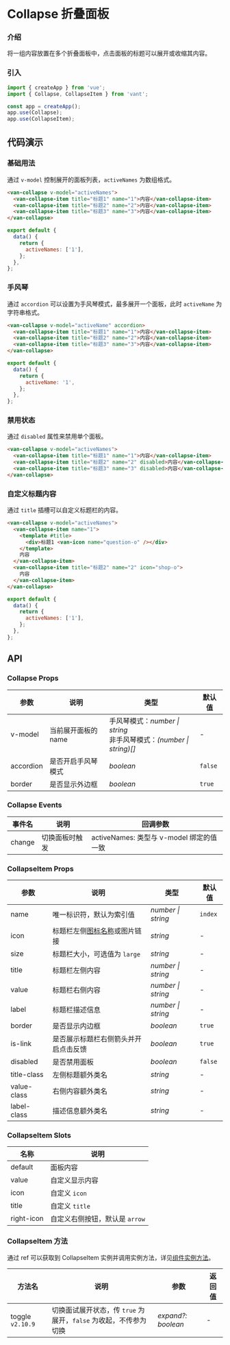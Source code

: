 # Collapse 折叠面板

### 介绍

将一组内容放置在多个折叠面板中，点击面板的标题可以展开或收缩其内容。

### 引入

```js
import { createApp } from 'vue';
import { Collapse, CollapseItem } from 'vant';

const app = createApp();
app.use(Collapse);
app.use(CollapseItem);
```

## 代码演示

### 基础用法

通过 `v-model` 控制展开的面板列表，`activeNames` 为数组格式。

```html
<van-collapse v-model="activeNames">
  <van-collapse-item title="标题1" name="1">内容</van-collapse-item>
  <van-collapse-item title="标题2" name="2">内容</van-collapse-item>
  <van-collapse-item title="标题3" name="3">内容</van-collapse-item>
</van-collapse>
```

```js
export default {
  data() {
    return {
      activeNames: ['1'],
    };
  },
};
```

### 手风琴

通过 `accordion` 可以设置为手风琴模式，最多展开一个面板，此时 `activeName` 为字符串格式。

```html
<van-collapse v-model="activeName" accordion>
  <van-collapse-item title="标题1" name="1">内容</van-collapse-item>
  <van-collapse-item title="标题2" name="2">内容</van-collapse-item>
  <van-collapse-item title="标题3" name="3">内容</van-collapse-item>
</van-collapse>
```

```js
export default {
  data() {
    return {
      activeName: '1',
    };
  },
};
```

### 禁用状态

通过 `disabled` 属性来禁用单个面板。

```html
<van-collapse v-model="activeNames">
  <van-collapse-item title="标题1" name="1">内容</van-collapse-item>
  <van-collapse-item title="标题2" name="2" disabled>内容</van-collapse-item>
  <van-collapse-item title="标题3" name="3" disabled>内容</van-collapse-item>
</van-collapse>
```

### 自定义标题内容

通过 `title` 插槽可以自定义标题栏的内容。

```html
<van-collapse v-model="activeNames">
  <van-collapse-item name="1">
    <template #title>
      <div>标题1 <van-icon name="question-o" /></div>
    </template>
    内容
  </van-collapse-item>
  <van-collapse-item title="标题2" name="2" icon="shop-o">
    内容
  </van-collapse-item>
</van-collapse>
```

```js
export default {
  data() {
    return {
      activeNames: ['1'],
    };
  },
};
```

## API

### Collapse Props

| 参数 | 说明 | 类型 | 默认值 |
| --- | --- | --- | --- |
| v-model | 当前展开面板的 name | 手风琴模式：_number \| string_<br>非手风琴模式：_(number \| string)[]_ | - |
| accordion | 是否开启手风琴模式 | _boolean_ | `false` |
| border | 是否显示外边框 | _boolean_ | `true` |

### Collapse Events

| 事件名 | 说明           | 回调参数                                 |
| ------ | -------------- | ---------------------------------------- |
| change | 切换面板时触发 | activeNames: 类型与 v-model 绑定的值一致 |

### CollapseItem Props

| 参数 | 说明 | 类型 | 默认值 |
| --- | --- | --- | --- |
| name | 唯一标识符，默认为索引值 | _number \| string_ | `index` |
| icon | 标题栏左侧[图标名称](#/zh-CN/icon)或图片链接 | _string_ | - |
| size | 标题栏大小，可选值为 `large` | _string_ | - |
| title | 标题栏左侧内容 | _number \| string_ | - |
| value | 标题栏右侧内容 | _number \| string_ | - |
| label | 标题栏描述信息 | _number \| string_ | - |
| border | 是否显示内边框 | _boolean_ | `true` |
| is-link | 是否展示标题栏右侧箭头并开启点击反馈 | _boolean_ | `true` |
| disabled | 是否禁用面板 | _boolean_ | `false` |
| title-class | 左侧标题额外类名 | _string_ | - |
| value-class | 右侧内容额外类名 | _string_ | - |
| label-class | 描述信息额外类名 | _string_ | - |

### CollapseItem Slots

| 名称       | 说明                           |
| ---------- | ------------------------------ |
| default    | 面板内容                       |
| value      | 自定义显示内容                 |
| icon       | 自定义 `icon`                  |
| title      | 自定义 `title`                 |
| right-icon | 自定义右侧按钮，默认是 `arrow` |

### CollapseItem 方法

通过 ref 可以获取到 CollapseItem 实例并调用实例方法，详见[组件实例方法](#/zh-CN/quickstart#zu-jian-shi-li-fang-fa)。

| 方法名 | 说明 | 参数 | 返回值 |
| --- | --- | --- | --- |
| toggle `v2.10.9` | 切换面试展开状态，传 `true` 为展开，`false` 为收起，不传参为切换 | _expand?: boolean_ | - |
